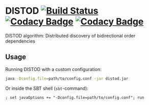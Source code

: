 # DISTOD [![Build Status](https://travis-ci.com/CodeLionX/distod.svg?branch=master)](https://travis-ci.com/CodeLionX/distod) [![Codacy Badge](https://api.codacy.com/project/badge/Grade/eab2894478bf40bda1a1067f826e94cb)](https://www.codacy.com/manual/CodeLionX/distod?utm_source=github.com&amp;utm_medium=referral&amp;utm_content=CodeLionX/distod&amp;utm_campaign=Badge_Grade) [![Codacy Badge](https://api.codacy.com/project/badge/Coverage/eab2894478bf40bda1a1067f826e94cb)](https://www.codacy.com/manual/CodeLionX/distod?utm_source=github.com&utm_medium=referral&utm_content=CodeLionX/distod&utm_campaign=Badge_Coverage)

DISTOD algorithm: Distributed discovery of bidirectional order dependencies

## Usage

Running DISTOD with a custom configuration:

```bash
java -Dconfig.file=path/to/config.conf -jar distod.jar
```

Or inside the SBT shell (`sbt`-command):

```sbtshell
; set javaOptions += "-Dconfig.file=path/to/config.conf"; run
```

